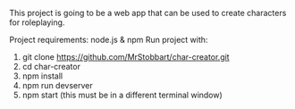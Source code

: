 This project is going to be a web app that can be used to create characters for roleplaying.

Project requirements: node.js & npm
Run project with:
1. git clone https://github.com/MrStobbart/char-creator.git
2. cd char-creator
3. npm install
4. npm run devserver
5. npm start (this must be in a different terminal window)
